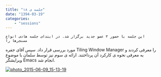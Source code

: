 ```yaml
---
title: "جلسه ی ‍۱۸"
date: "1394-03-19"
categories:
    - "sessions"
---
```

    این جلسه با حضور ۳ عضو جدید برگزار شد. در ابتدای جلسه هادی انواع مسنجرها را
مورد بررسی قرار داد. سپس آقای جفره Tiling Window Manager را معرفی کردند و به
معرفی نحوه ی کارکرد آن پرداختند. ارائه ی سوم نیز توسط سلمان با موضوع ویرایشگر
Emacs انجام شد.

[![photo_2015-06-09_15-13-19](../../img/79edae3e-fdbb-11e6-86dd-a088b4d860141488289232.7710786.jpg)](img/79edae3e-fdbb-11e6-86dd-a088b4d860141488289232.7710786.jpg)
